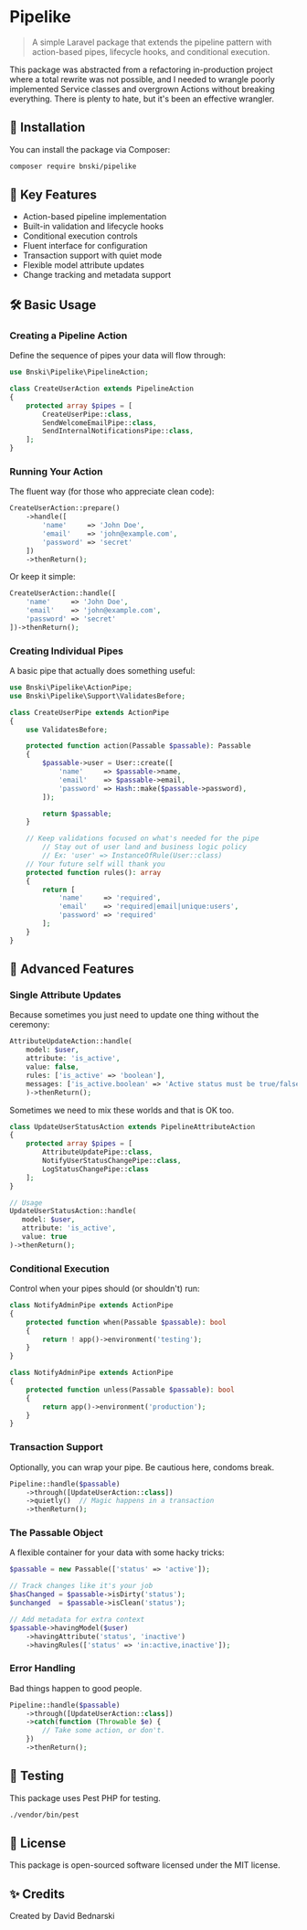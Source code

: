 # Pipelike

> A simple Laravel package that extends the pipeline pattern with action-based pipes, lifecycle hooks, and conditional execution. 

This package was abstracted from a refactoring in-production project where a total rewrite was not possible, and I needed to wrangle poorly implemented Service classes and overgrown Actions without breaking everything.  There is plenty to hate, but it's been an effective wrangler.

## 🚀 Installation

You can install the package via Composer:

```bash
composer require bnski/pipelike
```

## 🎯 Key Features

- Action-based pipeline implementation
- Built-in validation and lifecycle hooks
- Conditional execution controls
- Fluent interface for configuration
- Transaction support with quiet mode
- Flexible model attribute updates
- Change tracking and metadata support

## 🛠️ Basic Usage

### Creating a Pipeline Action

Define the sequence of pipes your data will flow through:

```php
use Bnski\Pipelike\PipelineAction;

class CreateUserAction extends PipelineAction
{
    protected array $pipes = [
        CreateUserPipe::class,
        SendWelcomeEmailPipe::class,
        SendInternalNotificationsPipe::class,
    ];
}
```

### Running Your Action

The fluent way (for those who appreciate clean code):

```php
CreateUserAction::prepare()
    ->handle([
        'name'     => 'John Doe',
        'email'    => 'john@example.com',
        'password' => 'secret'
    ])
    ->thenReturn();
```

Or keep it simple:

```php
CreateUserAction::handle([
    'name'     => 'John Doe',
    'email'    => 'john@example.com',
    'password' => 'secret'
])->thenReturn();
```

### Creating Individual Pipes

A basic pipe that actually does something useful:

```php
use Bnski\Pipelike\ActionPipe;
use Bnski\Pipelike\Support\ValidatesBefore;

class CreateUserPipe extends ActionPipe 
{
    use ValidatesBefore;

    protected function action(Passable $passable): Passable
    {
        $passable->user = User::create([
            'name'     => $passable->name,
            'email'    => $passable->email,
            'password' => Hash::make($passable->password),
        ]);

        return $passable;
    }

    // Keep validations focused on what's needed for the pipe
		// Stay out of user land and business logic policy
		// Ex: 'user' => InstanceOfRule(User::class)
    // Your future self will thank you
    protected function rules(): array
    {
        return [
            'name'     => 'required',
            'email'    => 'required|email|unique:users',
            'password' => 'required'
        ];
    }
}
```

## 🎨 Advanced Features

### Single Attribute Updates

Because sometimes you just need to update one thing without the ceremony:

```php
AttributeUpdateAction::handle(
	model: $user,
	attribute: 'is_active',
	value: false,
	rules: ['is_active' => 'boolean'],
	messages: ['is_active.boolean' => 'Active status must be true/false'
	)->thenReturn();
```


Sometimes we need to mix these worlds and that is OK too.

```php
class UpdateUserStatusAction extends PipelineAttributeAction
{
    protected array $pipes = [
        AttributeUpdatePipe::class,
        NotifyUserStatusChangePipe::class,
        LogStatusChangePipe::class
    ];
}

// Usage
UpdateUserStatusAction::handle(
   model: $user,
   attribute: 'is_active',
   value: true
)->thenReturn();
```

### Conditional Execution

Control when your pipes should (or shouldn't) run:

```php
class NotifyAdminPipe extends ActionPipe
{
    protected function when(Passable $passable): bool
    {
        return ! app()->environment('testing');
    }
}

class NotifyAdminPipe extends ActionPipe
{
    protected function unless(Passable $passable): bool
    {
        return app()->environment('production');
    }
}
```

### Transaction Support

Optionally, you can wrap your pipe.  Be cautious here, condoms break.

```php
Pipeline::handle($passable)
    ->through([UpdateUserAction::class])
    ->quietly()  // Magic happens in a transaction
    ->thenReturn();
```

### The Passable Object

A flexible container for your data with some hacky tricks:

```php
$passable = new Passable(['status' => 'active']);

// Track changes like it's your job
$hasChanged = $passable->isDirty('status');
$unchanged  = $passable->isClean('status');

// Add metadata for extra context
$passable->havingModel($user)
    ->havingAttribute('status', 'inactive')
    ->havingRules(['status' => 'in:active,inactive']);
```

### Error Handling

Bad things happen to good people.

```php
Pipeline::handle($passable)
    ->through([UpdateUserAction::class])
    ->catch(function (Throwable $e) {
        // Take some action, or don't.
    })
    ->thenReturn();
```

## 🧪 Testing

This package uses Pest PHP for testing.

```bash
./vendor/bin/pest
```

## 📜 License

This package is open-sourced software licensed under the MIT license.

## ✨ Credits

Created by David Bednarski
